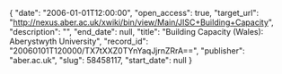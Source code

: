 {
  "date": "2006-01-01T12:00:00", 
  "open_access": true, 
  "target_url": "http://nexus.aber.ac.uk/xwiki/bin/view/Main/JISC+Building+Capacity", 
  "description": "", 
  "end_date": null, 
  "title": "Building Capacity (Wales): Aberystwyth University", 
  "record_id": "20060101T120000/TX7tXXZ0TYnYaqJjrnZRrA==", 
  "publisher": "aber.ac.uk", 
  "slug": 58458117, 
  "start_date": null
}

